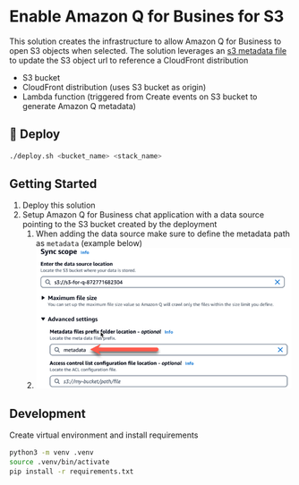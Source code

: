 # Enable Amazon Q for Busines for S3

This solution creates the infrastructure to allow Amazon Q for Business to open S3 objects when selected.
The solution leverages an [s3 metadata file](https://docs.aws.amazon.com/amazonq/latest/qbusiness-ug/s3-metadata.html)
to update the S3 object url to reference a CloudFront distribution

- S3 bucket
- CloudFront distribution (uses S3 bucket as origin)
- Lambda function (triggered from Create events on S3 bucket to generate Amazon Q metadata)

## 🚀 Deploy

```bash
./deploy.sh <bucket_name> <stack_name>
```

## Getting Started

1. Deploy this solution
2. Setup Amazon Q for Business chat application with a data source pointing to the S3 bucket created by the deployment
   1. When adding the data source make sure to define the metadata path as `metadata` (example below)
   2. ![Metadata](images/metadata.png)

## Development

Create virtual environment and install requirements

```bash
python3 -m venv .venv
source .venv/bin/activate
pip install -r requirements.txt
```
